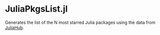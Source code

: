 # JuliaPkgsList.jl

Generates the list of the N most starred Julia packages
using the data from [JuliaHub](https://juliahub.com/).



